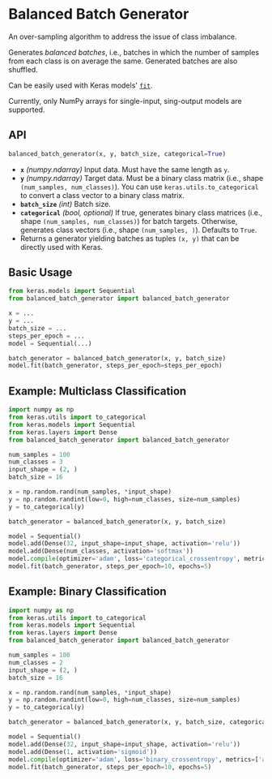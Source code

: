 # Balanced Batch Generator

An over-sampling algorithm to address the issue of class imbalance.

Generates *balanced batches*, i.e., batches in which the number of samples from
each class is on average the same. Generated batches are also shuffled.

Can be easily used with Keras models'
[`fit`](https://keras.io/api/models/model_training_apis/#fit-method).

Currently, only NumPy arrays for single-input, sing-output models are supported.

## API

```python
balanced_batch_generator(x, y, batch_size, categorical=True)
```

- **`x`** *(numpy.ndarray)* Input data. Must have the same length as `y`.
- **`y`** *(numpy.ndarray)* Target data. Must be a binary class matrix (i.e.,
  shape `(num_samples, num_classes)`). You can use `keras.utils.to_categorical`
  to convert a class vector to a binary class matrix.
- **`batch_size`** *(int)* Batch size.
- **`categorical`** *(bool, optional)* If true, generates binary class matrices
  (i.e., shape `(num_samples, num_classes)`) for batch targets.
  Otherwise, generates class vectors (i.e., shape `(num_samples, )`).
  Defaults to `True`.
- Returns a generator yielding batches as tuples `(x, y)` that can
  be directly used with Keras.

## Basic Usage

```python
from keras.models import Sequential
from balanced_batch_generator import balanced_batch_generator

x = ...
y = ...
batch_size = ...
steps_per_epoch = ...
model = Sequential(...)

batch_generator = balanced_batch_generator(x, y, batch_size)
model.fit(batch_generator, steps_per_epoch=steps_per_epoch)
```

## Example: Multiclass Classification

```python
import numpy as np
from keras.utils import to_categorical
from keras.models import Sequential
from keras.layers import Dense
from balanced_batch_generator import balanced_batch_generator

num_samples = 100
num_classes = 3
input_shape = (2, )
batch_size = 16

x = np.random.rand(num_samples, *input_shape)
y = np.random.randint(low=0, high=num_classes, size=num_samples)
y = to_categorical(y)

batch_generator = balanced_batch_generator(x, y, batch_size)

model = Sequential()
model.add(Dense(32, input_shape=input_shape, activation='relu'))
model.add(Dense(num_classes, activation='softmax'))
model.compile(optimizer='adam', loss='categorical_crossentropy', metrics=['accuracy'])
model.fit(batch_generator, steps_per_epoch=10, epochs=5)
```

## Example: Binary Classification

```python
import numpy as np
from keras.utils import to_categorical
from keras.models import Sequential
from keras.layers import Dense
from balanced_batch_generator import balanced_batch_generator

num_samples = 100
num_classes = 2
input_shape = (2, )
batch_size = 16

x = np.random.rand(num_samples, *input_shape)
y = np.random.randint(low=0, high=num_classes, size=num_samples)
y = to_categorical(y)

batch_generator = balanced_batch_generator(x, y, batch_size, categorical=False)

model = Sequential()
model.add(Dense(32, input_shape=input_shape, activation='relu'))
model.add(Dense(1, activation='sigmoid'))
model.compile(optimizer='adam', loss='binary_crossentropy', metrics=['accuracy'])
model.fit(batch_generator, steps_per_epoch=10, epochs=5)
```
